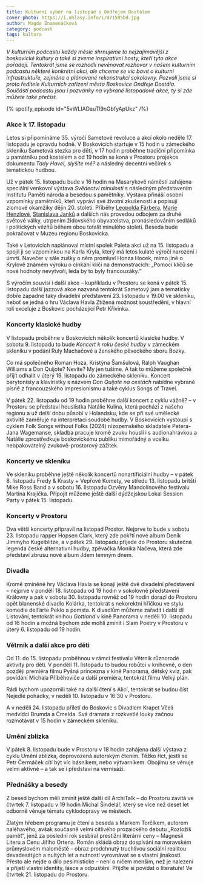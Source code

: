```yaml
---
title: Kulturní výběr na listopad s Ondřejem Dostálem
cover-photo: https://i.ohlasy.info/i/d71585bd.jpg
author: Magda Znamenáčková
category: podcast
tags: kultura
---
```


*V kulturním podcastu každý měsíc shrnujeme to nejzajímavější z boskovické kultury a také si zveme inspirativní hosty, kteří tyto akce pořádají. Tentokrát jsme se rozhodli nevěnovat rozhovor v našem kulturním podcastu některé konkrétní akci, ale chceme se víc bavit o kulturní infrastruktuře, zejména o plánované rekonstrukci sokolovny. Pozvali jsme si proto ředitele Kulturních zařízení města Boskovice Ondřeje Dostála. Součástí podcastu jsou i pozvánky na vybrané listopadové  akce, ty si zde můžete také přečíst.*

{% spotify_episode id="5vWLIADauTl9nGbfyApUkz" /%}

### Akce k 17\. listopadu

Letos si připomínáme 35\. výročí Sametové revoluce a akcí okolo neděle 17\. listopadu je opravdu hodně. V Boskovicích startuje v 15 hodin u zámeckého skleníku Sametová stezka pro děti, v 17 hodin proběhne tradiční připomínka u památníku pod kostelem a od 19 hodin se koná v Prostoru projekce dokumentu *Tady Havel, slyšíte mě?* a následný decentní večírek s tematickou hudbou.

Už v pátek 15\. listopadu bude v 16 hodin na Masarykově náměstí zahájena speciální venkovní výstava *Svědectví minulosti* s následným představením Institutu Paměti národa a besedou s pamětníky. Výstava přináší osobní vzpomínky pamětníků, kteří vypráví své životní zkušenosti a popisují  zlomové okamžiky dějin 20\. století. Příběhy [Leopolda Färbera](https://ohlasy.info/clanky/2018/01/leopold-farber.html), [Marie Henzlové](https://ohlasy.info/clanky/2021/09/pribeh-marie-henzlove.html), [Stanislava Janků](https://plus.rozhlas.cz/blondak-dokument-o-jednom-rozporuplnem-osudu-a-predcasnem-konci-7175879) a dalších nás provedou odbojem za druhé světové války, utrpením židovského obyvatelstva, pronásledováním sedláků i politických vězňů během obou totalit minulého století. Beseda bude pokračovat v Muzeu regionu Boskovicka.

Také v Letovicích naplánoval místní spolek Paleta akci už na 15\. listopadu a spojil ji se vzpomínkou na Karla Kryla, který má letos kulaté výročí narození i úmrtí. Navečer v sále zušky o něm promluví Honza Hocek, mimo jiné o Krylově známém výroku o cinkání klíči na demonstracích: „Pomocí klíčů se nové hodnoty nevytvoří, leda by to byly francouzáky.“

S výročím souvisí i další akce – kupříkladu v Prostoru se koná v pátek 15\. listopadu další jazzová akce nazvaná tentokrát Sametový jam a tematicky dobře zapadne taky divadelní představení 23\. listopadu v 19.00 ve skleníku, neboť se jedná o hru Václava Havla Ztížená možnost soustředění, v hlavní roli exceluje z Boskovic pocházející Petr Křivinka.

### Koncerty klasické hudby

V listopadu proběhne v Boskovicích několik koncertů klasické hudby. V sobotu 9\. listopadu to bude *Koncert k roku české hudby* v zámeckém skleníku v podání Ruly Machačové a ženského pěveckého sboru Bozky. 

Co má společného Roman Hoza, Kristýna Šamšulová, Ralph Vaughan Williams a Don Quijote? Nevíte? My jen tušíme. A tak to můžeme společně přijít odhalit v úterý 19\. listopadu do zámeckého skleníku. Koncert barytonisty a klavíristky s názvem *Don Quijote na cestách* nabídne vybrané písně z francouzského impresionismu a také cyklus Songs of Travel.

V pátek 22\. listopadu od 19 hodin proběhne další koncert z cyklu vážně? – v Prostoru se představí houslistka Natálie Kulina, která pochází z našeho regionu a už delší dobu působí v Holandsku, kde se při své umělecké aktivitě zaměřuje na interpretaci soudobé hudby. V Boskovicích vystoupí s cyklem Folk Songs without Folks (2024) nizozemského skladatele Petera-Jana Wagemanse, skladba pracuje kromě zvuku houslí i s audionahrávkou a Natálie zprostředkuje boskovickému publiku mimořádný a vcelku neopakovatelný zvukově-prostorový zážitek.

### Koncerty ve skleníku

Ve skleníku proběhne ještě několik koncertů nonartificiální hudby – v pátek 8\. listopadu Fredy & Krasty \+ Vepřové Komety, ve středu 13\. listopadu britští Mike Ross Band a v sobotu 16\. listopadu Ozvěny Mandolínového festivalu Martina Krajíčka. Připojit můžeme ještě další dýdžejskou Lokal Session Party v pátek 15\. listopadu.

### Koncerty v Prostoru

Dva větší koncerty připravil na listopad Prostor. Nejprve to bude v sobotu 23\. listopadu rapper Hopsen Clark, který zde pokřtí nové album Deník Jimmyho Kugelblitze, a v pátek 29\. listopadu přijede do Prostoru skutečná legenda české alternativní hudby, zpěvačka Monika Načeva, která zde představí zbrusu nové album Jdem temným dnem.

### Divadla

Kromě zmíněné hry Václava Havla se konají ještě dvě divadelní představení – nejprve v pondělí 18\. listopadu od 19 hodin v sokolovně představení Královny a pak v sobotu 30\. listopadu rovněž od 19 hodin dorazí do Prostoru opět blanenské divadlo Kolárka, tentokrát s nekorektní hříčkou ve stylu komedie dell’arte Peklo a pomsta. K divadlům můžeme zařadit i další díl Listování, tentokrát knihou *Gottland* v kině Panorama v neděli 10\. listopadu od 16 hodin a možná bychom zde mohli zmínit i Slam Poetry v Prostoru v úterý 6\. listopadu od 19 hodin.

### Větrník a další akce pro děti

Od 11\. do 15\. listopadu proběhnou v rámci festivalu Větrník různorodé aktivity pro děti. V pondělí 11\. listopadu to budou robůtci v knihovně, o den později premiéra filmu Pyšná princezna v kině Panorama, dětský kvíz, pak povídání Michala Příběhoviče a další premiéra, tentokrát filmu Velký plán. 

Rádi bychom upozornili také na další čtení s Alicí, tentokrát se budou číst Nejedlé pohádky, v neděli 10\. listopadu v 16:30 v Prostoru.

A v neděli 24\. listopadu přiletí do Boskovic s Divadlem Krapet Včelí medvídci Brumda a Čmelda. Svá dramata z rozkvetlé louky začnou rozmotávat v 15 hodin v zámeckém skleníku.

### Umění zblízka

V pátek 8\. listopadu bude v Prostoru v 18 hodin zahájena další výstava z cyklu Umění zblízka, doprovozená autorským čtením. Těžko říct, jestli se Petr Čermáček cítí být víc básníkem, nebo výtvarníkem. Obojímu se věnuje velmi aktivně – a tak se i představí na vernisáži.

### Přednášky a besedy

Z besed bychom měli zmínit ještě další díl ArchiTalk – do Prostoru zavítá ve čtvrtek 7\. listopadu v 19 hodin Michal Šindelář, který se více než deset let odborně věnuje tématu cyklodopravy ve městech.

Zlatým hřebem programu je čtení a beseda s Markem Torčíkem, autorem naléhavého, avšak současně velmi citlivého prozaického debutu „Rozložíš paměť“, jenž za poslední rok sesbíral prestižní literární ceny – Magnesii Literu a Cenu Jiřího Ortena. Román skládá obraz dospívání na moravském průmyslovém maloměstě – obraz prodchnutý truchlivou sociální realitou devadesátých a nultých let a nutností vyrovnávat se s vlastní jinakostí. Přesto ale nejde o dílo pesimistické – není o ničem menším, než je nalezení a přijetí vlastní identity, lásce a odpuštění. Přijďte si povídat o literatuře! Ve čtvrtek 21\. listopadu do Prostoru.